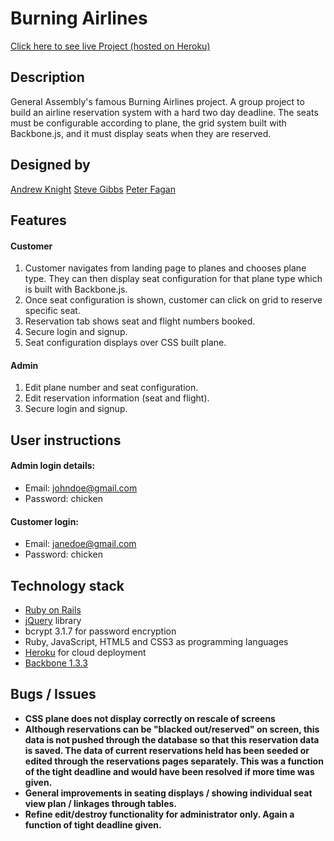 # Burning Airlines
[Click here to see live Project (hosted on Heroku)](https://gibbsknightfaganplanes.herokuapp.com/)

## Description
General Assembly's famous Burning Airlines project.  A group project to build an airline reservation system with a hard two day deadline.  The seats must be configurable according to plane, the grid system built with Backbone.js, and it must display seats when they are reserved.  

## Designed by
[Andrew Knight](https://github.com/andybluey)
[Steve Gibbs](https://github.com/SteveGibbs)
[Peter Fagan](https://github.com/Peter-Fagan)

## Features

#### Customer

1. Customer navigates from landing page to planes and chooses plane type.  They can then display seat configuration for that plane type which is built with Backbone.js.    
2. Once seat configuration is shown, customer can click on grid to reserve specific seat.
3. Reservation tab shows seat and flight numbers booked.   
4. Secure login and signup.
5. Seat configuration displays over CSS built plane.

#### Admin
1. Edit plane number and seat configuration.  
2. Edit reservation information (seat and flight).
3. Secure login and signup.  

## User instructions
#### Admin login details:
- Email: johndoe@gmail.com
- Password: chicken

#### Customer login:
- Email: janedoe@gmail.com
- Password: chicken

## Technology stack
- [Ruby on Rails](http://guides.rubyonrails.org/)
- [jQuery](https://jquery.com/) library
- bcrypt 3.1.7 for password encryption
- Ruby, JavaScript, HTML5 and CSS3 as programming languages
- [Heroku](https://www.heroku.com/) for cloud deployment
- [Backbone 1.3.3](http://backbonejs.org/)

## Bugs / Issues
- **CSS plane does not display correctly on rescale of screens**
- **Although reservations can be "blacked out/reserved" on screen, this data is not pushed through the database so that this reservation data is saved.  The data of current reservations held has been seeded or edited through the reservations pages separately.  This was a function of the tight deadline and would have been resolved if more time was given.**
- **General improvements in seating displays / showing individual seat view plan / linkages through tables.**
- **Refine edit/destroy functionality for administrator only.  Again a function of tight deadline given.**
